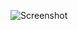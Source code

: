 ![Screenshot](![image](https://github.com/lunatic-def/Terraform-Project/assets/111355545/bdf9a44e-d1a5-4717-86eb-bf445188e9a6))
